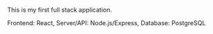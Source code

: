 This is my first full stack application.

Frontend: React,
Server/API: Node.js/Express,
Database: PostgreSQL